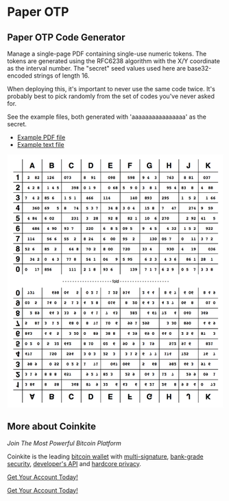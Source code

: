 # Paper OTP

## Paper OTP Code Generator

Manage a single-page PDF containing single-use numeric tokens. The tokens
are generated using the RFC6238 algorithm with the X/Y coordinate as
the interval number. The "secret" seed values used here are base32-encoded
strings of length 16.

When deploying this, it's important to never use the same code twice. It's 
probably best to pick randomly from the set of codes you've never asked for.

See the example files, both generated with 'aaaaaaaaaaaaaaaa' as the secret.

- [Example PDF file](example.pdf)
- [Example text file](example.txt)

![Example as PNG](example.png "Example OTP Sheet")


## More about Coinkite

_Join The Most Powerful Bitcoin Platform_

Coinkite is the leading [bitcoin wallet](/faq/features) with
[multi-signature](/faq/multisig),
[bank-grade security](/faq/security),
[developer's API](/faq/developers) and [hardcore privacy](/privacy).

[Get Your Account Today!](https://coinkite.com/)

[Get Your Account Today!](https://coinkite.com/)
